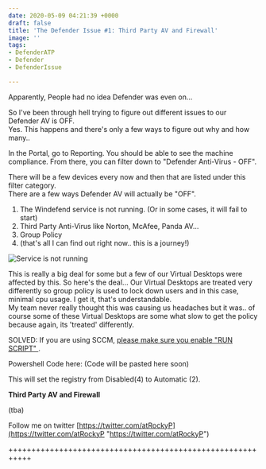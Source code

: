 ```yaml
---
date: 2020-05-09 04:21:39 +0000
draft: false
title: 'The Defender Issue #1: Third Party AV and Firewall'
image: ''
tags:
- DefenderATP
- Defender
- DefenderIssue

---
```

Apparently, People had no idea Defender was even on...

So I've been through hell trying to figure out different issues to our Defender AV is OFF.  
Yes. This happens and there's only a few ways to figure out why and how many..

In the Portal, go to Reporting. You should be able to see the machine compliance. From there, you can filter down to "Defender Anti-Virus - OFF".

There will be a few devices every now and then that are listed under this filter category.  
There are a few ways Defender AV will actually be "OFF".

1. The Windefend service is not running. (Or in some cases, it will fail to start)
2. Third Party Anti-Virus like Norton, McAfee, Panda AV...
3. Group Policy
4. (that's all I can find out right now.. this is a journey!)

![](https://rockyknows.netlify.app/images/dHZQq.png "Service is not running")

This is really a big deal for some but a few of our Virtual Desktops were affected by this. So here's the deal... Our Virtual Desktops are treated very differently so group policy is used to lock down users and in this case, minimal cpu usage. I get it, that's understandable.  
My team never really thought this was causing us headaches but it was.. of course some of these Virtual Desktops are some what slow to get the policy because again, its 'treated' differently.

SOLVED: If you are using SCCM, [please make sure you enable "RUN SCRIPT" ](https://docs.microsoft.com/en-us/configmgr/apps/deploy-use/create-deploy-scripts).

Powershell Code here: (Code will be pasted here soon)

This will set the registry from Disabled(4) to Automatic (2).

**Third Party AV and Firewall**

(tba)

Follow me on twitter [https://twitter.com/atRockyP](https://twitter.com/atRockyP "https://twitter.com/atRockyP")

\+++++++++++++++++++++++++++++++++++++++++++++++++++++++++++